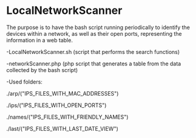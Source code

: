 # LocalNetworkScanner

The purpose is to have the bash script running periodically to identify the devices within a network, as well as their open ports, representing the information in a web table.

-LocalNetworkScanner.sh (script that performs the search functions)

-networkScanner.php (php script that generates a table from the data collected by the bash script)

-Used folders:

./arp/("IPS_FILES_WITH_MAC_ADDRESSES")

./ips/("IPS_FILES_WITH_OPEN_PORTS")

./names/("IPS_FILES_WITH_FRIENDLY_NAMES")

./last/("IPS_FILES_WITH_LAST_DATE_VIEW")
